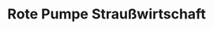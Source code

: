 ---
title: "Rote Pumpe Straußwirtschaft"
url: /bad-nauheim/rote-pumpe-strausswirtschaft/
shop: Hofladen
---